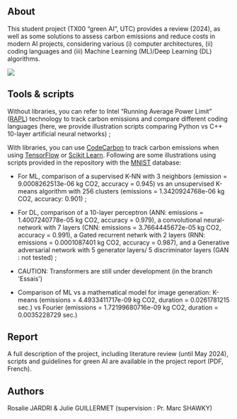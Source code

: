 ## About 
This student project (TX00 “green AI”, UTC) provides a review (2024), as well as some solutions to assess carbon emissions and reduce costs in modern AI projects, considering various (i) computer architectures, (ii) coding languages and (iii) Machine Learning (ML)/Deep Learning (DL) algorithms.

[![](https://tinyurl.com/greenai-pledge)](https://github.com/daviddao/green-ai)

## Tools & scripts
Without libraries, you can refer to Intel “Running Average Power Limit” ([RAPL](https://web.eece.maine.edu/~vweaver/projects/rapl/)) technology to track carbon emissions and compare different coding languages (here, we provide illustration scripts comparing Python vs C++ 10-layer artificial neural networks) ;

With libraries, you can use [CodeCarbon]( https://codecarbon.io/) to track carbon emissions when using [TensorFlow](https://www.tensorflow.org/) or [Scikit Learn]( https://scikit-learn.org/stable/). Following are some illustrations using scripts provided in the repository with the [MNIST]( https://docs.ultralytics.com/datasets/classify/mnist/) database:

- For ML, comparison of a supervised K-NN with 3 neighbors (emission = 9.0008262513e-06 kg CO2, accuracy = 0.945) vs an unsupervised K-means algorithm with 256 clusters (emissions = 1.3420924768e-06 kg CO2, accuracy: 0.901) ;

- For DL, comparison of a 10-layer perceptron (ANN: emissions =  1.4007240778e-05 kg CO2, accuracy = 0.979), a convolutional neural-network with 7 layers (CNN: emissions = 3.7664445672e-05 kg CO2, accuracy = 0.991), a Gated recurrent netwrk with 2 layers (RNN: emissions = 0.0001087401 kg CO2, accuracy = 0.987), and a Generative adversarial network with 5 generator layers/ 5 discriminator layers (GAN : not tested) ;

- CAUTION: Transformers are still under development (in the branch 'Essais')

- Comparison of ML vs a mathematical model for image generation: K-means (emissions = 4.4933411717e-09 kg CO2, duration =  0.0261781215 sec.) vs Fourier (emissions = 1.72199680716e-09 kg CO2, duration = 0.0035228729 sec.)

## Report
A full description of the project, including literature review (until May 2024), scripts and guidelines for green AI are available in the project report (PDF, French).

## Authors
Rosalie JARDRI & Julie GUILLERMET (supervision : Pr. Marc SHAWKY)
